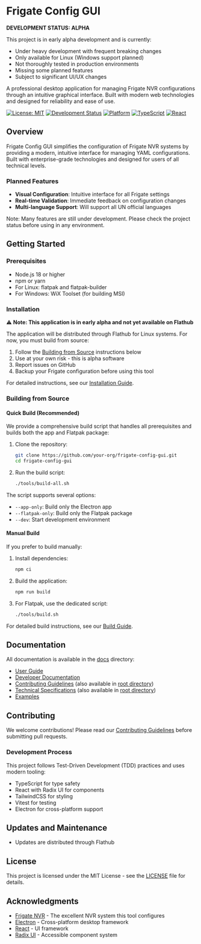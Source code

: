 # Frigate Config GUI

**DEVELOPMENT STATUS: ALPHA**

This project is in early alpha development and is currently:
- Under heavy development with frequent breaking changes
- Only available for Linux (Windows support planned)
- Not thoroughly tested in production environments
- Missing some planned features
- Subject to significant UI/UX changes

A professional desktop application for managing Frigate NVR configurations through an intuitive graphical interface. Built with modern web technologies and designed for reliability and ease of use.

[![License: MIT](https://img.shields.io/badge/License-MIT-blue.svg)](https://opensource.org/licenses/MIT)
[![Development Status](https://img.shields.io/badge/Status-Alpha-red)](https://github.com/your-org/frigate-config-gui)
[![Platform](https://img.shields.io/badge/Platform-Linux-green)](https://flathub.org)
[![TypeScript](https://img.shields.io/badge/TypeScript-5.0-blue)](https://www.typescriptlang.org/)
[![React](https://img.shields.io/badge/React-18.0-blue)](https://reactjs.org/)

<!-- 
Release checklist badge (add when available on Flathub):
[![Flatpak](https://img.shields.io/badge/Flatpak-available-green)](https://flathub.org)
-->

## Overview

Frigate Config GUI simplifies the configuration of Frigate NVR systems by providing a modern, intuitive interface for managing YAML configurations. Built with enterprise-grade technologies and designed for users of all technical levels.

### Planned Features

- **Visual Configuration**: Intuitive interface for all Frigate settings
- **Real-time Validation**: Immediate feedback on configuration changes
- **Multi-language Support**: Will support all UN official languages

Note: Many features are still under development. Please check the project status before using in any environment.

## Getting Started

### Prerequisites

- Node.js 18 or higher
- npm or yarn
- For Linux: flatpak and flatpak-builder
- For Windows: WiX Toolset (for building MSI)

### Installation

⚠️ **Note: This application is in early alpha and not yet available on Flathub**

The application will be distributed through Flathub for Linux systems. For now, you must build from source:

1. Follow the [Building from Source](#building-from-source) instructions below
2. Use at your own risk - this is alpha software
3. Report issues on GitHub
4. Backup your Frigate configuration before using this tool

For detailed instructions, see our [Installation Guide](docs/user/installation.md).

### Building from Source

#### Quick Build (Recommended)

We provide a comprehensive build script that handles all prerequisites and builds both the app and Flatpak package:

1. Clone the repository:
   ```bash
   git clone https://github.com/your-org/frigate-config-gui.git
   cd frigate-config-gui
   ```

2. Run the build script:
   ```bash
   ./tools/build-all.sh
   ```

The script supports several options:
- `--app-only`: Build only the Electron app
- `--flatpak-only`: Build only the Flatpak package
- `--dev`: Start development environment

#### Manual Build

If you prefer to build manually:

1. Install dependencies:
   ```bash
   npm ci
   ```

2. Build the application:
   ```bash
   npm run build
   ```

3. For Flatpak, use the dedicated script:
   ```bash
   ./tools/build.sh
   ```

For detailed build instructions, see our [Build Guide](docs/dev/building.md).

## Documentation

All documentation is available in the [docs](docs/index.md) directory:

- [User Guide](docs/user/README.md)
- [Developer Documentation](docs/dev/README.md)
- [Contributing Guidelines](docs/contributing.md) (also available in [root directory](CONTRIBUTING.md))
- [Technical Specifications](docs/specifications.md) (also available in [root directory](SPECIFICATIONS.md))
- [Examples](docs/examples/README.md)

## Contributing

We welcome contributions! Please read our [Contributing Guidelines](CONTRIBUTING.md) before submitting pull requests.

### Development Process

This project follows Test-Driven Development (TDD) practices and uses modern tooling:

- TypeScript for type safety
- React with Radix UI for components
- TailwindCSS for styling
- Vitest for testing
- Electron for cross-platform support

## Updates and Maintenance

- Updates are distributed through Flathub

## License

This project is licensed under the MIT License - see the [LICENSE](LICENSE) file for details.

## Acknowledgments

- [Frigate NVR](https://github.com/blakeblackshear/frigate) - The excellent NVR system this tool configures
- [Electron](https://www.electronjs.org/) - Cross-platform desktop framework
- [React](https://reactjs.org/) - UI framework
- [Radix UI](https://www.radix-ui.com/) - Accessible component system
